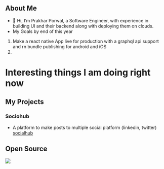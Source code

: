 ## About Me
- 👋 Hi, I’m Prakhar Porwal, a Software Engineer, with experience in building UI and their backend along with deploying them on clouds.
- My Goals by end of this year 
1. Make a react native App live for production with a graphql api support and rn bundle publishing for android and iOS
2. 

# Interesting things I am doing right now

## My Projects

### Sociohub
- A platform to make posts to multiple social platform (linkedin, twitter) [socialhub](https://github.com/prakharporwal/socialhub)
  
## Open Source


<!-- ## Stats -->
<!-- ![My GitHub stats](https://github-readme-stats.vercel.app/api?username=prakharporwal&show_icons=true&theme=material-palenight)
 -->
<!-- [![My github activity graph](https://activity-graph.herokuapp.com/graph?username=prakharporwal&theme=material-palenight)](https://github.com/prakharporwal) -->

![](https://komarev.com/ghpvc/?username=prakharporwal&color=red)
